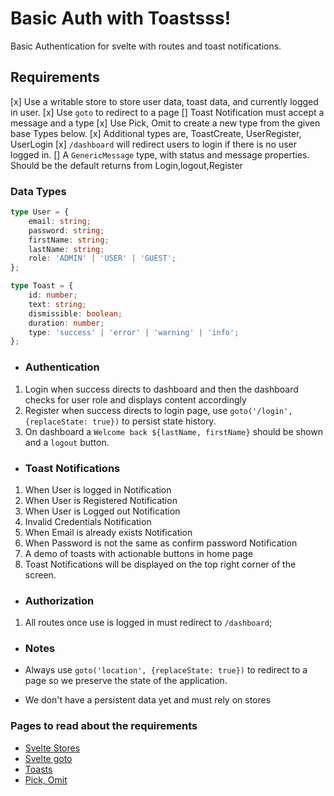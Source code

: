 # Basic Auth with Toastsss!

Basic Authentication for svelte with routes and toast notifications.

## Requirements

[x] Use a writable store to store user data, toast data, and currently logged in user.
[x] Use `goto` to redirect to a page
[] Toast Notification must accept a message and a type
[x] Use Pick, Omit to create a new type from the given base Types below.
[x] Additional types are, ToastCreate, UserRegister, UserLogin
[x] `/dashboard` will redirect users to login if there is no user logged in.
[] A `GenericMessage` type, with status and message properties. Should be the default returns from Login,logout,Register

### Data Types

```ts
type User = {
	email: string;
	password: string;
	firstName: string;
	lastName: string;
	role: 'ADMIN' | 'USER' | 'GUEST';
};

type Toast = {
	id: number;
	text: string;
	dismissible: boolean;
	duration: number;
	type: 'success' | 'error' | 'warning' | 'info';
};
```

- ### Authentication

1.  Login when success directs to dashboard and then the dashboard checks for user role and displays content accordingly
2.  Register when success directs to login page, use `goto('/login', {replaceState: true})` to persist state history.
3.  On dashboard a `Welcome back ${lastName, firstName}` should be shown and a `logout` button.

- ### Toast Notifications

1.  When User is logged in Notification
2.  When User is Registered Notification
3.  When User is Logged out Notification
4.  Invalid Credentials Notification
5.  When Email is already exists Notification
6.  When Password is not the same as confirm password Notification
7.  A demo of toasts with actionable buttons in home page
8.  Toast Notifications will be displayed on the top right corner of the screen.

- ### Authorization

1. All routes once use is logged in must redirect to `/dashboard`;

- ### Notes

- Always use `goto('location', {replaceState: true})` to redirect to a page so we preserve the state of the application.
- We don't have a persistent data yet and must rely on stores

### Pages to read about the requirements

- [Svelte Stores](https://svelte.dev/tutorial/writable-stores)
- [Svelte goto](https://kit.svelte.dev/docs/modules#$app-navigation-goto)
- [Toasts](https://svelte.dev/repl/0091c8b604b74ed88bb7b6d174504f50?version=3.35.0)
- [Pick, Omit](https://www.typescriptlang.org/docs/handbook/utility-types.html)
